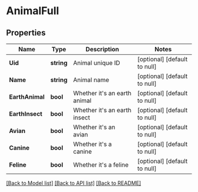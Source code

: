 # AnimalFull

## Properties
Name | Type | Description | Notes
------------ | ------------- | ------------- | -------------
**Uid** | **string** | Animal unique ID | [optional] [default to null]
**Name** | **string** | Animal name | [optional] [default to null]
**EarthAnimal** | **bool** | Whether it&#39;s an earth animal | [optional] [default to null]
**EarthInsect** | **bool** | Whether it&#39;s an earth insect | [optional] [default to null]
**Avian** | **bool** | Whether it&#39;s an avian | [optional] [default to null]
**Canine** | **bool** | Whether it&#39;s a canine | [optional] [default to null]
**Feline** | **bool** | Whether it&#39;s a feline | [optional] [default to null]

[[Back to Model list]](../README.md#documentation-for-models) [[Back to API list]](../README.md#documentation-for-api-endpoints) [[Back to README]](../README.md)


